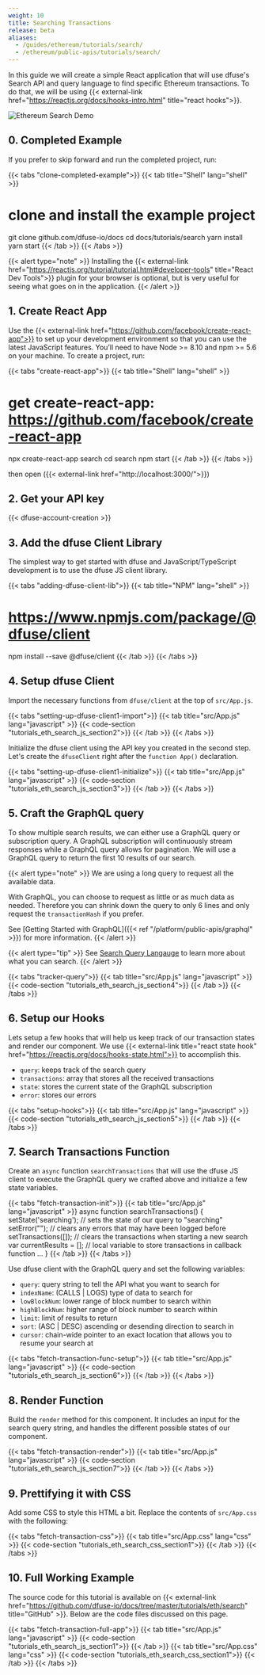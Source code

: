 ```yaml
---
weight: 10
title: Searching Transactions
release: beta
aliases:
  - /guides/ethereum/tutorials/search/
  - /ethereum/public-apis/tutorials/search/
---
```


In this guide we will create a simple React application that will use dfuse's Search API and query language to find specific Ethereum transactions. To do that, we will be using {{< external-link href="https://reactjs.org/docs/hooks-intro.html" title="react hooks">}}.

![Ethereum Search Demo](/img/eth-search.gif)

## 0. Completed Example

If you prefer to skip forward and run the completed project, run:

{{< tabs "clone-completed-example">}}
{{< tab title="Shell" lang="shell" >}}
# clone and install the example project
git clone github.com/dfuse-io/docs
cd docs/tutorials/search
yarn install
yarn start
{{< /tab >}}
{{< /tabs >}}

{{< alert type="note" >}}
Installing the {{< external-link href="https://reactjs.org/tutorial/tutorial.html#developer-tools" title="React Dev Tools">}} plugin for your browser is optional, but is very useful for seeing what goes on in the application.
{{< /alert >}}

## 1. Create React App

Use the {{< external-link href="https://github.com/facebook/create-react-app">}} to set up your development environment so that you can use the latest JavaScript features. You’ll need to have Node >= 8.10 and npm >= 5.6 on your machine. To create a project, run:

{{< tabs "create-react-app">}}
{{< tab title="Shell" lang="shell" >}}
# get create-react-app: https://github.com/facebook/create-react-app
npx create-react-app search
cd search
npm start
{{< /tab >}}
{{< /tabs >}}

then open ({{< external-link href="http://localhost:3000/">}})

## 2. Get your API key

{{< dfuse-account-creation >}}

## 3. Add the dfuse Client Library

The simplest way to get started with dfuse and JavaScript/TypeScript development is to use the dfuse JS client library.

{{< tabs "adding-dfuse-client-lib">}}
{{< tab title="NPM" lang="shell" >}}
# https://www.npmjs.com/package/@dfuse/client
npm install --save @dfuse/client
{{< /tab >}}
{{< /tabs >}}

## 4. Setup dfuse Client

Import the necessary functions from `dfuse/client` at the top of `src/App.js`.

{{< tabs "setting-up-dfuse-client1-import">}}
{{< tab title="src/App.js" lang="javascript" >}}
{{< code-section "tutorials_eth_search_js_section2">}}
{{< /tab >}}
{{< /tabs >}}

Initialize the dfuse client using the API key you created in the second step. Let's create the `dfuseClient` right after the `function App()` declaration.

{{< tabs "setting-up-dfuse-client1-initialize">}}
{{< tab title="src/App.js" lang="javascript" >}}
{{< code-section "tutorials_eth_search_js_section3">}}
{{< /tab >}}
{{< /tabs >}}

## 5. Craft the GraphQL query

To show multiple search results, we can either use a GraphQL query or subscription query. A GraphQL subscription will continuously stream responses while a GraphQL query allows for pagination. We will use a GraphQL query to return the first 10 results of our search.

{{< alert type="note" >}}
We are using a long query to request all the available data.

With GraphQL, you can choose to request as little or as much data as needed. Therefore you can shrink down the query to only 6 lines and only request the `transactionHash` if you prefer.

See [Getting Started with GraphQL]({{< ref "/platform/public-apis/graphql" >}}) for more information.
{{< /alert >}}

{{< alert type="tip" >}}
See [Search Query Langauge](/platform/public-apis/search-query-language/) to learn more about what you can search.
{{< /alert >}}

{{< tabs "tracker-query">}}
{{< tab title="src/App.js" lang="javascript" >}}
{{< code-section "tutorials_eth_search_js_section4">}}
{{< /tab >}}
{{< /tabs >}}

## 6. Setup our Hooks

Lets setup a few hooks that will help us keep track of our transaction states and render our component. We use {{< external-link title="react state hook" href="https://reactjs.org/docs/hooks-state.html">}} to accomplish this.

- `query`: keeps track of the search query
- `transactions`: array that stores all the received transactions
- `state`: stores the current state of the GraphQL subscription
- `error`: stores our errors

{{< tabs "setup-hooks">}}
{{< tab title="src/App.js" lang="javascript" >}}
{{< code-section "tutorials_eth_search_js_section5">}}
{{< /tab >}}
{{< /tabs >}}

## 7. Search Transactions Function

Create an `async` function `searchTransactions` that will use the dfuse JS client to execute the GraphQL query we crafted above and initialize a few state variables.

{{< tabs "fetch-transaction-init">}}
{{< tab title="src/App.js" lang="javascript" >}}
async function searchTransactions() {
  setState('searching'); // sets the state of our query to "searching"
  setError(""); // clears any errors that may have been logged before
  setTransactions([]); // clears the transactions when starting a new search
  var currentResults = []; // local variable to store transactions in callback function
  ...
}
{{< /tab >}}
{{< /tabs >}}

Use dfuse client with the GraphQL query and set the following variables:

- `query`: query string to tell the API what you want to search for
- `indexName`: (CALLS | LOGS) type of data to search for
- `lowBlockNum`: lower range of block number to search within
- `highBlockNum`: higher range of block number to search within
- `limit`: limit of results to return
- `sort`: (ASC | DESC) ascending or desending direction to search in
- `cursor`: chain-wide pointer to an exact location that allows you to resume your search at

{{< tabs "fetch-transaction-func-setup">}}
{{< tab title="src/App.js" lang="javascript" >}}
{{< code-section "tutorials_eth_search_js_section6">}}
{{< /tab >}}
{{< /tabs >}}

## 8. Render Function

Build the `render` method for this component. It includes an input for the search query string, and handles the different possible states of our component.

{{< tabs "fetch-transaction-render">}}
{{< tab title="src/App.js" lang="javascript" >}}
{{< code-section "tutorials_eth_search_js_section7">}}
{{< /tab >}}
{{< /tabs >}}

## 9. Prettifying it with CSS

Add some CSS to style this HTML a bit. Replace the contents of `src/App.css` with the following:

{{< tabs "fetch-transaction-css">}}
{{< tab title="src/App.css" lang="css" >}}
{{< code-section "tutorials_eth_search_css_section1">}}
{{< /tab >}}
{{< /tabs >}}

## 10. Full Working Example

The source code for this tutorial is available on {{< external-link href="https://github.com/dfuse-io/docs/tree/master/tutorials/eth/search" title="GitHub" >}}. Below are the code files discussed on this page.

{{< tabs "fetch-transaction-full-app">}}
{{< tab title="src/App.js" lang="javascript" >}}
{{< code-section "tutorials_eth_search_js_section1">}}
{{< /tab >}}
{{< tab title="src/App.css" lang="css" >}}
{{< code-section "tutorials_eth_search_css_section1">}}
{{< /tab >}}
{{< /tabs >}}
